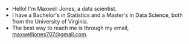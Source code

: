 - Hello! I'm Maxwell Jones, a data scientist.
- I have a Bachelor's in Statistics and a Master's in Data Science, both from the University of Virginia.
- The best way to reach me is through my email, maxwelljones707@gmail.com.
